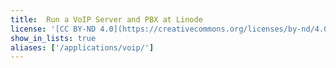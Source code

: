 ```yaml
---
title:  Run a VoIP Server and PBX at Linode
license: '[CC BY-ND 4.0](https://creativecommons.org/licenses/by-nd/4.0)'
show_in_lists: true
aliases: ['/applications/voip/']
---
```


